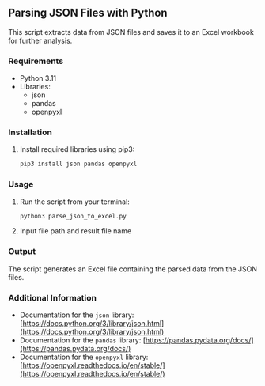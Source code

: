 ## **Parsing JSON Files with Python**

This script extracts data from JSON files and saves it to an Excel workbook for further analysis.

### **Requirements**

- Python 3.11
- Libraries:
    - json
    - pandas
    - openpyxl

### **Installation**

1. Install required libraries using pip3:

   ```bash
   pip3 install json pandas openpyxl
   ```

### **Usage**

1. Run the script from your terminal:

   ```bash
   python3 parse_json_to_excel.py
   ```
2. Input file path and result file name


### **Output**

The script generates an Excel file containing the parsed data from the JSON files.

### **Additional Information**

- Documentation for the `json` library: [https://docs.python.org/3/library/json.html](https://docs.python.org/3/library/json.html)
- Documentation for the `pandas` library: [https://pandas.pydata.org/docs/](https://pandas.pydata.org/docs/)
- Documentation for the `openpyxl` library: [https://openpyxl.readthedocs.io/en/stable/](https://openpyxl.readthedocs.io/en/stable/)

